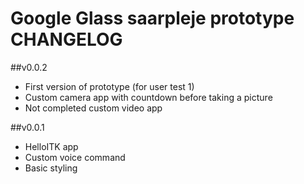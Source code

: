 # Google Glass saarpleje prototype CHANGELOG

##v0.0.2
* First version of prototype (for user test 1)
* Custom camera app with countdown before taking a picture
* Not completed custom video app

##v0.0.1
* HelloITK app
* Custom voice command
* Basic styling

